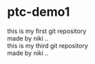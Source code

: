 # ptc-demo1
this is my first git repository 
<br> made by niki ..</br>
this is my third git repository 
<br> made by niki ..</br>



